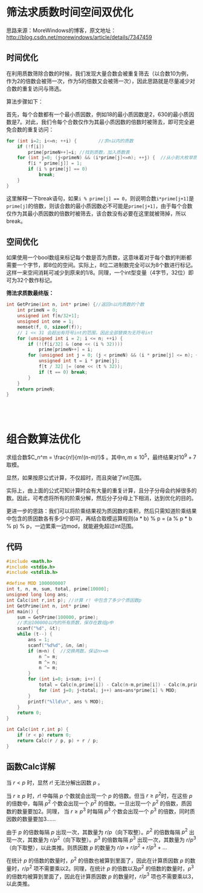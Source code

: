# 筛法求质数时间空间双优化
思路来源：MoreWindows的博客，原文地址：http://blog.csdn.net/morewindows/article/details/7347459

## 时间优化

在利用质数筛除合数的时候，我们发现大量合数会被重复筛去（以合数10为例，作为2的倍数会被筛一次，作为5的倍数又会被筛一次），因此思路就是尽量减少对合数的重复访问与筛选。

算法步骤如下：

首先，每个合数都有一个最小质因数，例如18的最小质因数是2，630的最小质因数是7。对此，我们令每个合数仅作为其最小质因数的倍数时被筛去，即可完全避免合数的重复访问：
```cpp         
for (int i=2; i<=n; ++i) {        //求n以内的质数
    if (!f[i]) 
        prime[primeN++]=i; //找到质数，加入质数表
    for (int j=0; (j<primeN) && (i*prime[j]<=n); ++j) {  //从小到大枚举质数
        f[i * prime[j]] = 1;
        if (i % prime[j] == 0) 
            break;
    } 
}
```
这里解释一下break语句，如果```i % prime[j] == 0```，则说明合数```i*prime[j+1]```是```prime[j]```的倍数，则该合数的最小质因数必不可能是```prime[j+1]```，由于每个合数仅作为其最小质因数的倍数时被筛去，该合数没有必要在这里就被筛掉，所以break。

## 空间优化
如果使用一个bool数组来标记每个数是否为质数，这意味着对于每个数的判断都需要一个字节，即8位的空间。实际上，8位二进制数完全可以为8个数进行标记。这样一来空间消耗可减少到原来的1/8。同理，一个int型变量（4字节，32位）即可为32个数作标记。

**筛法求质数最终版：**
```cpp 
int GetPrime(int n, int* prime) {//返回n以内质数的个数
    int primeN = 0;
    unsigned int f[n/32+1];
    unsigned int one = 1;
    memset(f, 0, sizeof(f));  
    // 1 << 31 会超出有符号int的范围，因此全部替换为无符号int
    for (unsigned int i = 2; i <= n; ++i) {
        if (!(f[i/32] & (one << (i % 32)))) 
            prime[primeN++] = i;         
        for (unsigned int j = 0; (j < primeN) && (i * prime[j] <= n); ++j) {
            unsigned int t = i * prime[j];
            f[t / 32] |= (one << (t % 32));
            if (t == 0) break;
        }  
    }
    return primeN;
}
```
<br/><br/>

# 组合数算法优化

求组合数$C_n^m = \frac{n!}{m!(n-m)!}$ 。其中$n, m \leq 10^5$，最终结果对$10^9+7$取模。

显然，如果按原公式计算，不仅超时，而且突破了int范围。

实际上，由上面的公式可知计算时会有大量的重复计算，且分子分母会约掉很多的数。因此，可考虑将所有的阶乘分解，然后分子分母上下相消，达到优化的目的。

更进一步的思路：我们可以将阶乘结果视为质因数的乘积，然后只需知道阶乘结果中包含的质因数各有多少个即可，再结合取模运算规则(a * b) % p = (a % p * b % p) % p，一边累乘一边mod，就能避免超过int范围。

## 代码
```cpp
#include <math.h>
#include <stdio.h>
#include <stdlib.h>

#define MOD 1000000007
int t, n, m, sum, total, prime[10000];
unsigned long long ans;
int Calc(int r,int p); //计算 r! 中包含了多少个质因数p
int GetPrime(int n, int* prime)
int main() {
    sum = GetPrime(100000, prime); 
    //求出100000以内的所有质数，保存在数组p中
    scanf("%d", &t);
    while (t--) {
        ans = 1;
        scanf("%d%d", &n, &m);
        if (m>n) {  //交换两数，保证n>=m
            n ^= m;
            m ^= n;  
            n ^= m;
        }
        for (int i=0; i<sum; i++) {
            total = Calc(n,prime[i]) - Calc(n-m,prime[i]) - Calc(m,prime[i]);
            for (int j=0; j<total; j++) ans=ans*prime[i] % MOD;
        }
        printf("%lld\n", ans % MOD); 
    }
    return 0;
}

int Calc(int r,int p) {
    if (r < p) return 0;
    return Calc(r / p, p) + r / p;
}
```

## 函数Calc详解

当 $r <p$ 时，显然 $r!$ 无法分解出因数 $p$ 。

当 $r \geq p$ 时，$r!$ 中每隔 $p$ 个数就会出现一个 $p$ 的倍数。但当 $r \geq p^2$时，在这些 $p$ 的倍数中，每隔 $p^2$ 个数会出现一个  $p^2$ 的倍数。一旦出现一个 $p^2$ 的倍数，质因数的数量要加2。同理， 当 $r \geq p^3$ 时每隔 $p^3$ 个数会出现一个 $p^3$ 的倍数，同时质因数的数量要加3……

由于  $p$ 的倍数每隔 $p$ 出现一次，其数量为 $r/p$（向下取整）。$p^2$ 的倍数每隔 $p^2$ 出现一次，其数量为 $r/p^2$（向下取整）。$p^3$ 的倍数每隔 $p^3$ 出现一次，其数量为 $r/p^3$（向下取整），以此类推。则质因数 $p$ 的数量为 $r/p + r/p^2 + r/p^3 + ...$

在统计 $p$ 的倍数的数量时，$p^2$ 的倍数也被算到里面了，因此在计算质因数 $p$ 的数量时，$r/p^2$ 项不需要乘以2。同理，在统计 $p$ 的倍数以及$p^2$ 的倍数的数量时，$p^3$ 的倍数均被算到里面了，因此在计算质因数 $p$ 的数量时，$r/p^3$ 项也不需要乘以3，以此类推。
